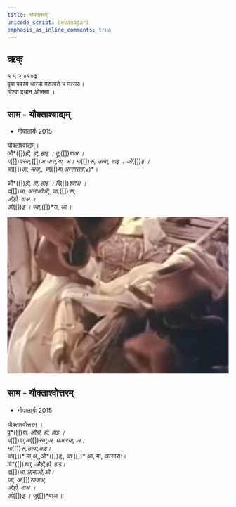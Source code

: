```yaml
---
title: यौक्ताश्वम्
unicode_script: devanagari  
emphasis_as_inline_comments: true
---   
```


## ऋक्

१ ५ २ ०९०३   
वृषा पवस्व धारया मरुत्वते च मत्सरः।  
विश्वा दधान ओजसा  ।

## साम - यौक्ताश्वाद्यम्
- गोपालार्यः 2015  
<div class="audioEmbed" src="https://archive
.org/download/jaiminIya-sAma-gAna-paravastu-tradition-gopAla-2015/yauktAshvAdyam.mp3"></div>

यौक्ताश्वाद्यम्।  
औ*([])*हॊ, हो, हाइ । वॄ,*([])*षाअ ।  
प*([])*वस्वा,*([])*अ धारा,या, अ।
मा*([])*रू, उत्वा, ताइ ।  ओ*([])*इ ।  
चा*([])*आ, माअ,, च*([])*मा,अत्साराह*(v)*।  

औ*([])*हॊ, हो, हाइ ।  वि*([])*श्वाअ ।  
द*([])*धा, अनाओऒ,,जा,*([])*सा,  
औहो, वाअ ।  
ओ*([])*इ । ज्वा,*([])*रा, आ ॥

![](../images/soma-purification.png)


## साम - यौक्ताश्वोत्तरम्
- गोपालार्यः 2015  
<div class="audioEmbed" src="https://archive
.org/download/jaiminIya-sAma-gAna-paravastu-tradition-gopAla-2015/yauktAshvottaram.mp3"></div>

यौक्ताश्वोत्तरम् ।  
वृ*([])*षा, औहॊ, हो, हाइ ।  
प*([])*वा,अ*([])*स्वा,अ,  धआरया, अ।  
मा*([])*रू,उत्वा,ताइ।  
चा*([])* मा,अ,,ओ*([])*इ,, चा,*([])* आ, मा, अत्सारा:।  
वि*([])*श्वा, औहॊ,हो, हाइ।  
द*([])*धा,आनाओ,ऒ।  
जा, अ*([])*साअअ,  
औहो, वाअ ।  
ओ*([])*इ । जू*([])*वाअ  ॥
